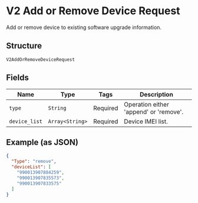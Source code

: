
# V2 Add or Remove Device Request

Add or remove device to existing software upgrade information.

## Structure

`V2AddOrRemoveDeviceRequest`

## Fields

| Name | Type | Tags | Description |
|  --- | --- | --- | --- |
| `type` | `String` | Required | Operation either 'append' or 'remove'. |
| `device_list` | `Array<String>` | Required | Device IMEI list. |

## Example (as JSON)

```json
{
  "Type": "remove",
  "deviceList": [
    "990013907884259",
    "990013907835573",
    "990013907833575"
  ]
}
```

